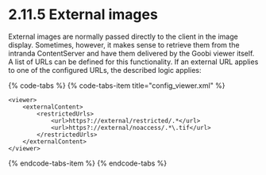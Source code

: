# 2.11.5 External images

External images are normally passed directly to the client in the image display. Sometimes, however, it makes sense to retrieve them from the intranda ContentServer and have them delivered by the Goobi viewer itself. A list of URLs can be defined for this functionality. If an external URL applies to one of the configured URLs, the described logic applies:

{% code-tabs %}
{% code-tabs-item title="config\_viewer.xml" %}
```markup
<viewer>
    <externalContent>
        <restrictedUrls>
            <url>https?://external/restricted/.*</url>
            <url>https?://external/noaccess/.*\.tif</url>
        </restrictedUrls>
    </externalContent>
</viewer>
```
{% endcode-tabs-item %}
{% endcode-tabs %}

